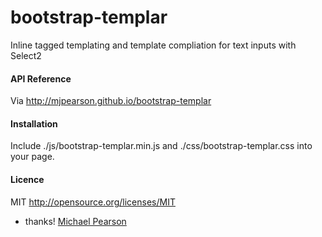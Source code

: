bootstrap-templar
=================

Inline tagged templating and template compliation for text inputs with Select2

#### API Reference

Via http://mjpearson.github.io/bootstrap-templar

#### Installation

Include ./js/bootstrap-templar.min.js and ./css/bootstrap-templar.css into your page.  

#### Licence

MIT http://opensource.org/licenses/MIT


- thanks! [Michael Pearson](mailto:npm@m.bip.io)

